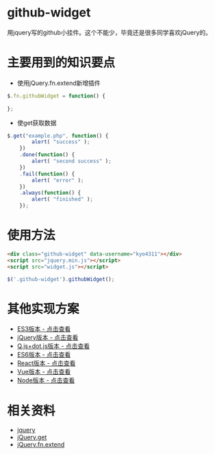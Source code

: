 # github-widget
用jquery写的github小挂件。这个不能少，毕竟还是很多同学喜欢jQuery的。

# 主要用到的知识要点

- 使用jQuery.fn.extend新增插件
```js
$.fn.githubWidget = function() {
    
};
```

- 使get获取数据
```js
$.get("example.php", function() {
        alert( "success" );
    })
    .done(function() {
        alert( "second success" );
    })
    .fail(function() {
        alert( "error" );
    })
    .always(function() {
        alert( "finished" );
    });
```

# 使用方法
```html
<div class="github-widget" data-username="kyo4311"></div>
<script src="jquery.min.js"></script>
<script src="widget.js"></script>
```

```js
$('.github-widget').githubWidget();
```

# 其他实现方案
- [ES3版本 - 点击查看](https://github.com/kyo4311/mylab/tree/master/github-widget) 
- [jQuery版本 - 点击查看](https://github.com/kyo4311/mylab/tree/master/github-widget-jquery) 
- [Q.js+dot.js版本 - 点击查看](https://github.com/kyo4311/mylab/tree/master/github-widget-q-dot)
- [ES6版本 - 点击查看](https://github.com/kyo4311/mylab/tree/master/github-widget-es6)
- [React版本 - 点击查看](https://github.com/kyo4311/mylab/tree/master/github-widget-react)
- [Vue版本 - 点击查看](https://github.com/kyo4311/mylab/tree/master/github-widget-vue)
- [Node版本 - 点击查看](https://github.com/kyo4311/mylab/tree/master/github-widget-node)


# 相关资料
- [jquery](https://jquery.com/)
- [jQuery.get](http://api.jquery.com/jQuery.get/)
- [jQuery.fn.extend](http://api.jquery.com/jQuery.fn.extend/)